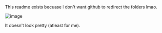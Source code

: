 This readme exists becuase I don't want github to redirect the folders lmao.

 ![image](https://github.com/dkroderos/spreagit/assets/75028710/84d0c39f-b452-4b9e-9d91-83bbf860041a)

It doesn't look pretty (atleast for me).

